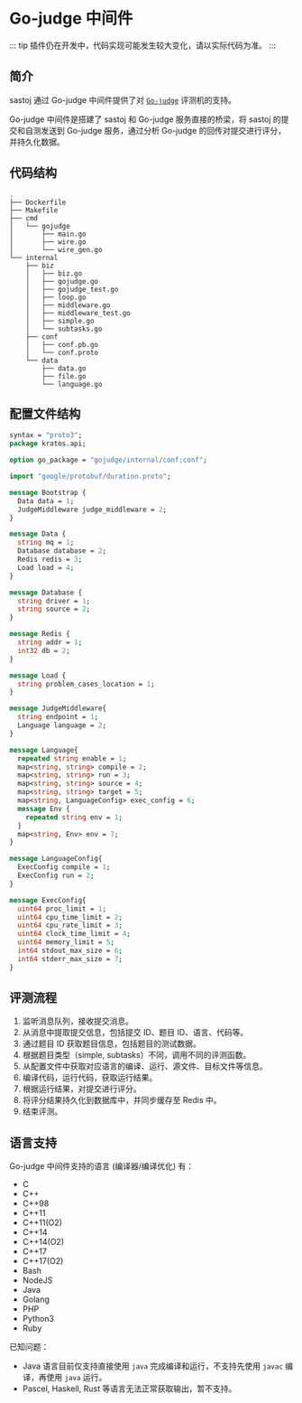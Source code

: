 # Go-judge 中间件

::: tip
插件仍在开发中，代码实现可能发生较大变化，请以实际代码为准。
:::

## 简介

sastoj 通过 Go-judge 中间件提供了对 [`Go-judge`](https://github.com/criyle/go-judge) 评测机的支持。

Go-judge 中间件是搭建了 sastoj 和 Go-judge 服务直接的桥梁，将 sastoj 的提交和自测发送到 Go-judge 服务，通过分析 Go-judge 的回传对提交进行评分，并持久化数据。

## 代码结构

``` plaintext
.
├── Dockerfile
├── Makefile
├── cmd
│   └── gojudge
│       ├── main.go
│       ├── wire.go
│       └── wire_gen.go
└── internal
    ├── biz
    │   ├── biz.go
    │   ├── gojudge.go
    │   ├── gojudge_test.go
    │   ├── loop.go
    │   ├── middleware.go
    │   ├── middleware_test.go
    │   ├── simple.go
    │   └── subtasks.go
    ├── conf
    │   ├── conf.pb.go
    │   └── conf.proto
    └── data
        ├── data.go
        ├── file.go
        └── language.go
```

## 配置文件结构

``` proto
syntax = "proto3";
package kratos.api;

option go_package = "gojudge/internal/conf;conf";

import "google/protobuf/duration.proto";

message Bootstrap {
  Data data = 1;
  JudgeMiddleware judge_middleware = 2;
}

message Data {
  string mq = 1;
  Database database = 2;
  Redis redis = 3;
  Load load = 4;
}

message Database {
  string driver = 1;
  string source = 2;
}

message Redis {
  string addr = 1;
  int32 db = 2;
}

message Load {
  string problem_cases_location = 1;
}

message JudgeMiddleware{
  string endpoint = 1;
  Language language = 2;
}

message Language{
  repeated string enable = 1;
  map<string, string> compile = 2;
  map<string, string> run = 3;
  map<string, string> source = 4;
  map<string, string> target = 5;
  map<string, LanguageConfig> exec_config = 6;
  message Env {
    repeated string env = 1;
  }
  map<string, Env> env = 7;
}

message LanguageConfig{
  ExecConfig compile = 1;
  ExecConfig run = 2;
}

message ExecConfig{
  uint64 proc_limit = 1;
  uint64 cpu_time_limit = 2;
  uint64 cpu_rate_limit = 3;
  uint64 clock_time_limit = 4;
  uint64 memory_limit = 5;
  int64 stdout_max_size = 6;
  int64 stderr_max_size = 7;
}
```

## 评测流程

1. 监听消息队列，接收提交消息。
2. 从消息中提取提交信息，包括提交 ID、题目 ID、语言、代码等。
3. 通过题目 ID 获取题目信息，包括题目的测试数据。
4. 根据题目类型（simple, subtasks）不同，调用不同的评测函数。
5. 从配置文件中获取对应语言的编译、运行、源文件、目标文件等信息。
6. 编译代码，运行代码，获取运行结果。
7. 根据运行结果，对提交进行评分。
8. 将评分结果持久化到数据库中，并同步缓存至 Redis 中。
9. 结束评测。

## 语言支持

Go-judge 中间件支持的语言 (编译器/编译优化) 有：

- C
- C++
- C++98
- C++11
- C++11(O2)
- C++14
- C++14(O2)
- C++17
- C++17(O2)
- Bash
- NodeJS
- Java
- Golang
- PHP
- Python3
- Ruby

已知问题：

- Java 语言目前仅支持直接使用 `java` 完成编译和运行，不支持先使用 `javac` 编译，再使用 `java` 运行。
- Pascel, Haskell, Rust 等语言无法正常获取输出，暂不支持。
